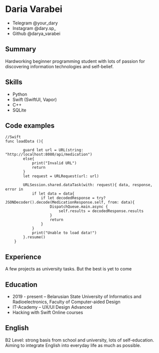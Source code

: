 # Daria Varabei

- Telegram @your_dary
- Instagram @dary.sp_
- Github @darya_varabei
## Summary

Hardworking beginner programming student with lots of passion for discovering information technologies and self-belief. 

## Skills

- Python 
- Swift (SwiftUI, Vapor)
- C++
- SQLite

## Code examples
```
//Swift
func loadData (){
        
        guard let url = URL(string: "http://localhost:8080/api/medication")
        else{
            print("Invalid URL")
            return
        }
        let request = URLRequest(url: url)
        
        URLSession.shared.dataTask(with: request){ data, response, error in
            if let data = data{
                if let decodedResponse = try? JSONDecoder().decode(MedicationResponse.self, from: data){
                    DispatchQueue.main.async {
                        self.results = decodedResponse.results
                    }
                    return
                }
            }
            print("Unable to load data!")
        }.resume()
    }
```

## Experience

A few projects as university tasks. But the best is yet to come

## Education

- 2019 - present – Belarusian State University of Informatics and Radioelectronics, Faculty of Computer-aided Design
- IT-Academy – UX/UI Design Advanced
- Hacking with Swift Online courses

## English

B2 Level: strong basis from school and university, lots of self-education. Aiming to integrate English into everyday life as much as possible. 
